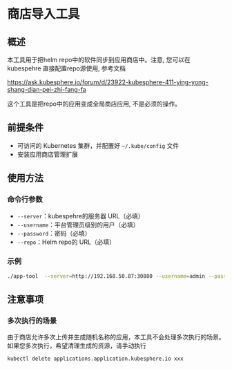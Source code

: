 # 商店导入工具

## 概述

本工具用于把helm repo中的软件同步到应用商店中。注意, 您可以在 kubespehre 直接配置repo源使用, 参考文档

https://ask.kubesphere.io/forum/d/23922-kubesphere-411-ying-yong-shang-dian-pei-zhi-fang-fa

这个工具是把repo中的应用变成全局商店应用, 不是必须的操作。

## 前提条件

- 可访问的 Kubernetes 集群，并配置好 `~/.kube/config` 文件
- 安装应用商店管理扩展

## 使用方法

### 命令行参数

- `--server`：kubespehre的服务器 URL（必填）
- `--username`：平台管理员级别的用户（必填）
- `--password`：密码（必填）
- `--repo`：Helm repo的 URL（必填）

### 示例

```bash
./app-tool  --server=http://192.168.50.87:30880 --username=admin --password=P@88w0rd --repo=https://charts.kubesphere.io/stable
```

## 注意事项

### 多次执行的场景

由于商店允许多次上传并生成随机名称的应用，本工具不会处理多次执行的场景。如果您多次执行，希望清理生成的资源，请手动执行
```
kubectl delete applications.application.kubesphere.io xxx
```


